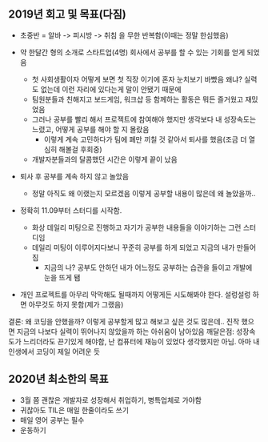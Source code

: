 ## 2019년 회고 및 목표(다짐)
- 초중반 = 알바 -> 피시방 -> 취침 을 무한 반복함(이때는 정말 한심했음)

- 약 한달간 형의 소개로 스타트업(4명) 회사에서 공부를 할 수 있는 기회를 얻게 되었음
  - 첫 사회생활이자 어떻게 보면 첫 직장 이기에 혼자 눈치보기 바빴음 왜냐? 실력도 없는데 이런 자리에 있다는게 말이 안됐기 때문에
  - 팀원분들과 친해지고 보드게임, 워크샵 등 함께하는 활동은 뭐든 즐거웠고 재밌었음
  - 그러나 공부를 빨리 해서 프로젝트에 참여해야 했지만 생각보다 내 성장속도는 느렸고, 어떻게 공부를 해야 할 지 몰랐음
    - 이렇게 계속 고민하다가 팀에 폐만 끼칠 것 같아서 퇴사를 했음(조금 더 열심히 해볼걸 후회중)
  - 개발자분들과의 달콤했던 시간은 이렇게 끝이 났음
  
- 퇴사 후 공부를 계속 하지 않고 놀았음
  - 정말 아직도 왜 이랬는지 모르겠음 이렇게 공부할 내용이 많은데 왜 놀았을까..
  
- 정확히 11.09부터 스터디를 시작함.
  - 화상 데일리 미팅으로 진행하고 자기가 공부한 내용들을 이야기하는 그런 스터디임
  - 데일리 미팅이 이루어지다보니 꾸준히 공부를 하게 되었고 지금의 내가 만들어짐
    - 지금의 나? 공부도 안하던 내가 어느정도 공부하는 습관을 들이고 개발에 눈을 뜨게 됌
    
- 개인 프로젝트를 아무리 막막해도 될때까지 어떻게든 시도해봐야 한다. 설렁설렁 하면 아무것도 하지 못함(제가 그랬음)
    
결론: 왜 코딩을 안했을까? 이렇게 공부할게 많고 해보고 싶은 것도 많은데.. 진작 했으면 지금의 나보다 실력이 뛰어나지 않았을까 하는 아쉬움이 남아있음
깨달은점: 성장속도가 느리더라도 끈기있게 해야함, 난 컴퓨터에 재능이 있었다 생각했지만 아님. 아마 내 인생에서 코딩이 제일 어려운 듯


## 2020년 최소한의 목표
- 3월 쯤 괜찮은 개발자로 성장해서 취업하기, 병특업체로 가야함
- 귀찮아도 TIL은 매일 한줄이라도 쓰기
- 매일 영어 공부는 필수
- 운동하기
